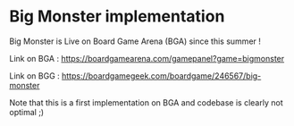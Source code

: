 # Big Monster implementation

Big Monster is Live on Board Game Arena (BGA) since this summer !

Link on BGA : https://boardgamearena.com/gamepanel?game=bigmonster

Link on BGG : https://boardgamegeek.com/boardgame/246567/big-monster

Note that this is a first implementation on BGA and codebase is clearly not optimal ;)
